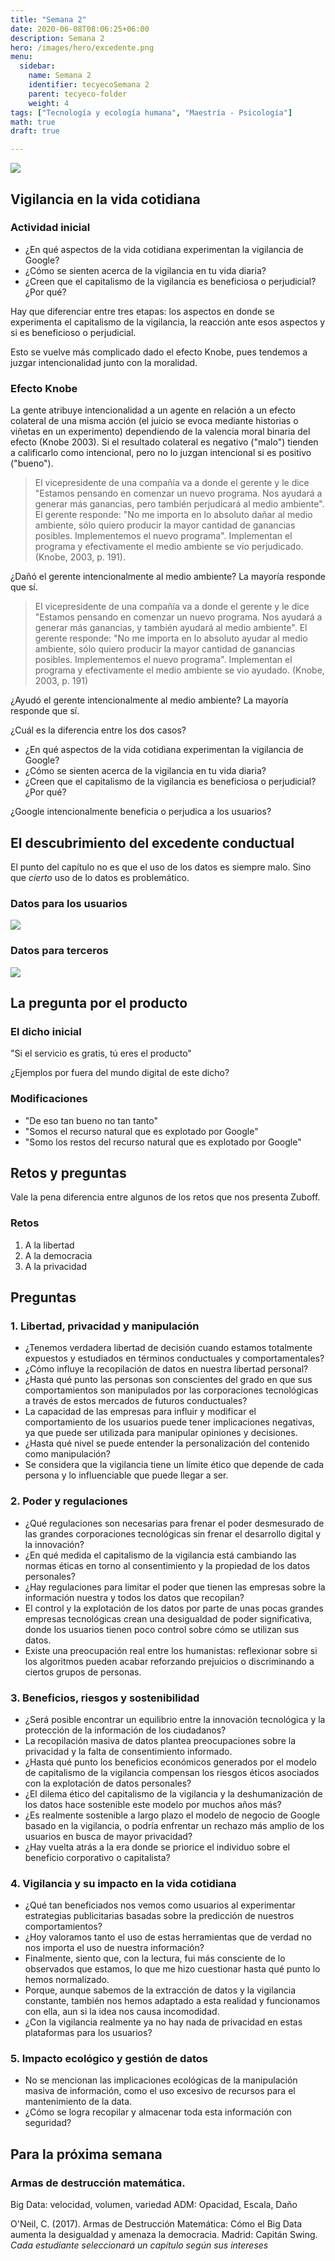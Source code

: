 ```yaml
---
title: "Semana 2"
date: 2020-06-08T08:06:25+06:00
description: Semana 2
hero: /images/hero/excedente.png
menu:
  sidebar:
    name: Semana 2
    identifier: tecyecoSemana 2
    parent: tecyeco-folder
    weight: 4
tags: ["Tecnología y ecología humana", "Maestría - Psicología"]
math: true
draft: true

---
```

![](/images/site/borde.jpg)


## Vigilancia en la vida cotidiana


### Actividad inicial

- ¿En qué aspectos de la vida cotidiana experimentan la vigilancia de Google?
- ¿Cómo se sienten acerca de la vigilancia en tu vida diaria?
- ¿Creen que el capitalismo de la vigilancia es beneficiosa o perjudicial? ¿Por qué?


Hay que diferenciar entre tres etapas: los aspectos en donde se experimenta el capitalismo de la vigilancia, la reacción ante esos aspectos y si es beneficioso o perjudicial.

Esto se vuelve más complicado dado el efecto Knobe, pues tendemos a juzgar intencionalidad junto con la moralidad.

### Efecto Knobe

La gente atribuye intencionalidad a un agente en relación a un efecto colateral de una misma acción (el juicio se evoca mediante historias o viñetas en un experimento) dependiendo de la valencia moral binaria del efecto (Knobe 2003). Si el resultado colateral es negativo ("malo") tienden a calificarlo como intencional, pero no lo juzgan intencional si es positivo ("bueno"). 




> El vicepresidente de una compañía va a donde el gerente y le dice "Estamos pensando en comenzar un nuevo programa. Nos ayudará a generar más ganancias, pero también perjudicará al medio ambiente". El gerente responde: "No me importa en lo absoluto dañar al medio ambiente, sólo quiero producir la mayor cantidad de ganancias posibles. Implementemos el nuevo programa". Implementan el programa y efectivamente el medio ambiente se vio perjudicado. (Knobe, 2003, p. 191).

¿Dañó el gerente intencionalmente al medio ambiente? La mayoría responde que sí. 


> El vicepresidente de una compañía va a donde el gerente y le dice "Estamos pensando en comenzar un nuevo programa. Nos ayudará a generar más ganancias, y también ayudará al medio ambiente". El gerente responde: "No me importa en lo absoluto ayudar al medio ambiente, sólo quiero producir la mayor cantidad de ganancias posibles. Implementemos el nuevo programa". Implementan el programa y efectivamente el medio ambiente se vio ayudado. (Knobe, 2003, p. 191)

¿Ayudó el gerente intencionalmente al medio ambiente? La mayoría responde que sí. 

¿Cuál es la diferencia entre los dos casos?



- ¿En qué aspectos de la vida cotidiana experimentan la vigilancia de Google?
- ¿Cómo se sienten acerca de la vigilancia en tu vida diaria?
- ¿Creen que el capitalismo de la vigilancia es beneficiosa o perjudicial? ¿Por qué?

¿Google intencionalmente beneficia o perjudica a los usuarios?


## El descubrimiento del excedente conductual


El punto del capítulo no es que el uso de los datos es siempre malo. Sino que *cierto* uso de lo datos es problemático. 


### Datos para los usuarios 


![](/img/19.png)



### Datos para terceros


![](/img/18.png)



## La pregunta por el producto

### El dicho inicial

"Si el servicio es gratis, tú eres el producto"

¿Ejemplos por fuera del mundo digital de este dicho?

### Modificaciones
- "De eso tan bueno no tan tanto"
- "Somos el recurso natural que es explotado por Google"
- "Somo los restos del recurso natural que es explotado por Google"


## Retos y preguntas

Vale la pena diferencia entre algunos de los retos que nos presenta Zuboff.

### Retos
1. A la libertad
1. A la democracia
1. A la privacidad 


## Preguntas

### **1. Libertad, privacidad y manipulación**  
- ¿Tenemos verdadera libertad de decisión cuando estamos totalmente expuestos y estudiados en términos conductuales y comportamentales?  
- ¿Cómo influye la recopilación de datos en nuestra libertad personal?  
- ¿Hasta qué punto las personas son conscientes del grado en que sus comportamientos son manipulados por las corporaciones tecnológicas a través de estos mercados de futuros conductuales?  
- La capacidad de las empresas para influir y modificar el comportamiento de los usuarios puede tener implicaciones negativas, ya que puede ser utilizada para manipular opiniones y decisiones.  
- ¿Hasta qué nivel se puede entender la personalización del contenido como manipulación?  
- Se considera que la vigilancia tiene un límite ético que depende de cada persona y lo influenciable que puede llegar a ser.  

### **2. Poder y regulaciones**  
- ¿Qué regulaciones son necesarias para frenar el poder desmesurado de las grandes corporaciones tecnológicas sin frenar el desarrollo digital y la innovación?  
- ¿En qué medida el capitalismo de la vigilancia está cambiando las normas éticas en torno al consentimiento y la propiedad de los datos personales?  
- ¿Hay regulaciones para limitar el poder que tienen las empresas sobre la información nuestra y todos los datos que recopilan?  
- El control y la explotación de los datos por parte de unas pocas grandes empresas tecnológicas crean una desigualdad de poder significativa, donde los usuarios tienen poco control sobre cómo se utilizan sus datos.  
- Existe una preocupación real entre los humanistas: reflexionar sobre si los algoritmos pueden acabar reforzando prejuicios o discriminando a ciertos grupos de personas.  

### **3. Beneficios, riesgos y sostenibilidad**  
- ¿Será posible encontrar un equilibrio entre la innovación tecnológica y la protección de la información de los ciudadanos?  
- La recopilación masiva de datos plantea preocupaciones sobre la privacidad y la falta de consentimiento informado.  
- ¿Hasta qué punto los beneficios económicos generados por el modelo de capitalismo de la vigilancia compensan los riesgos éticos asociados con la explotación de datos personales?  
- ¿El dilema ético del capitalismo de la vigilancia y la deshumanización de los datos hace sostenible este modelo por muchos años más?  
- ¿Es realmente sostenible a largo plazo el modelo de negocio de Google basado en la vigilancia, o podría enfrentar un rechazo más amplio de los usuarios en busca de mayor privacidad?  
- ¿Hay vuelta atrás a la era donde se priorice el individuo sobre el beneficio corporativo o capitalista?  

### **4. Vigilancia y su impacto en la vida cotidiana**  
- ¿Qué tan beneficiados nos vemos como usuarios al experimentar estrategias publicitarias basadas sobre la predicción de nuestros comportamientos?  
- ¿Hoy valoramos tanto el uso de estas herramientas que de verdad no nos importa el uso de nuestra información?  
- Finalmente, siento que, con la lectura, fui más consciente de lo observados que estamos, lo que me hizo cuestionar hasta qué punto lo hemos normalizado.  
- Porque, aunque sabemos de la extracción de datos y la vigilancia constante, también nos hemos adaptado a esta realidad y funcionamos con ella, aun si la idea nos causa incomodidad.  
- ¿Con la vigilancia realmente ya no hay nada de privacidad en estas plataformas para los usuarios?  

### **5. Impacto ecológico y gestión de datos**  
- No se mencionan las implicaciones ecológicas de la manipulación masiva de información, como el uso excesivo de recursos para el mantenimiento de la data.  
- ¿Cómo se logra recopilar y almacenar toda esta información con seguridad?  

## Para la próxima semana

### Armas de destrucción matemática. 

Big Data: velocidad, volumen, variedad
ADM: Opacidad, Escala, Daño

O'Neil, C. (2017). Armas de Destrucción Matemática: Cómo el Big Data aumenta la desigualdad y amenaza la democracia. Madrid: Capitán Swing. *Cada estudiante seleccionará un capítulo según sus intereses*